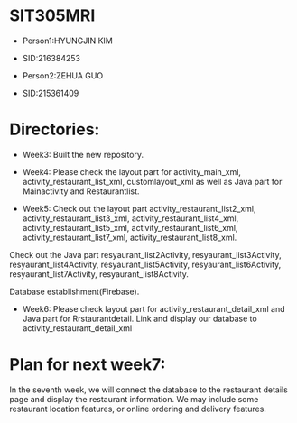 # SIT305MRI
- Person1:HYUNGJIN KIM
- SID:216384253

- Person2:ZEHUA GUO
- SID:215361409

# Directories:

- Week3: Built the new repository.

- Week4: Please check the layout part for activity_main_xml, activity_restaurant_list_xml, customlayout_xml as well as Java part for Mainactivity and Restaurantlist.

- Week5: Check out the layout part activity_restaurant_list2_xml, activity_restaurant_list3_xml, activity_restaurant_list4_xml, activity_restaurant_list5_xml, activity_restaurant_list6_xml, activity_restaurant_list7_xml, activity_restaurant_list8_xml.

Check out the Java part resyaurant_list2Activity, resyaurant_list3Activity, resyaurant_list4Activity, resyaurant_list5Activity, resyaurant_list6Activity, resyaurant_list7Activity, resyaurant_list8Activity.

Database establishment(Firebase).

- Week6: Please check layout part for activity_restaurant_detail_xml and Java part for Rrstaurantdetail. Link and display our database to activity_restaurant_detail_xml

# Plan for next week7:
  In the seventh week, we will connect the database to the restaurant details page and display the restaurant information. We may include some restaurant location features, or online ordering and delivery features.

